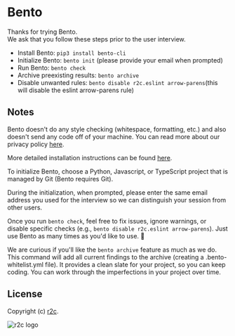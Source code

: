 # Bento
Thanks for trying Bento.  
We ask that you follow these steps prior to the user interview.
 - Install Bento: `pip3 install bento-cli`
 - Initialize Bento: `bento init` (please provide your email when prompted)
 - Run Bento: `bento check`
 - Archive preexisting results: `bento archive`
 - Disable unwanted rules: `bento disable r2c.eslint arrow-parens`(this will disable the eslint arrow-parens rule)

## Notes
Bento doesn't do any style checking (whitespace, formatting, etc.) and also doesn't send any code off of your machine. You can read more about our privacy policy [here](https://github.com/returntocorp/bento/PRICACY.md).


More detailed installation instructions can be found [here](https://github.com/returntocorp/bento).  

To initialize Bento, choose a Python, Javascript, or TypeScript project that is managed by Git (Bento requires Git). 

During the initialization, when prompted, please enter the same email address you used for the interview so we can distinguish your session from other users.   

Once you run `bento check`, feel free to fix issues, ignore warnings, or disable specific checks (e.g., `bento disable r2c.eslint arrow-parens`). Just use Bento as many times as you'd like to use. 🤞

We are curious if you'll like the `bento archive` feature as much as we do. This command will add all current findings to the archive (creating a .bento-whitelist.yml file). It provides a clean slate for your project, so you can keep coding. You can work through the imperfections in your project over time. 

## License
Copyright (c) [r2c](https://r2c.dev ).

![r2c logo](https://r2c.dev/r2c-logo-silhouette.png?beta)
